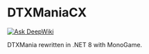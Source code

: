DTXManiaCX
===========

[![Ask DeepWiki](https://deepwiki.com/badge.svg)](https://deepwiki.com/cwchanap/DTXManiaCX)

DTXMania rewritten in .NET 8 with MonoGame.

